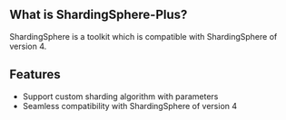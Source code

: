 ## What is ShardingSphere-Plus?
ShardingSphere is a toolkit which is compatible with ShardingSphere of version 4. 

## Features
-   Support custom sharding algorithm with parameters
-   Seamless compatibility with ShardingSphere of version 4 